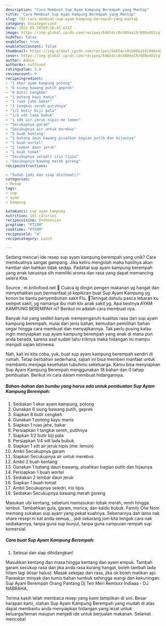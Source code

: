 ```yaml
---
description: "Cara Membuat Sup Ayam Kampung Berempah yang Mantap"
title: "Cara Membuat Sup Ayam Kampung Berempah yang Mantap"
slug: 782-cara-membuat-sup-ayam-kampung-berempah-yang-mantap
category: Uncategorized
date: 2022-05-20T09:56:43.621Z
image: https://img-global.cpcdn.com/recipes/64654cc0cb80ea19/680x482cq70/sup-ayam-kampung-berempah-foto-resep-utama.jpg
hideToc: false
enableToc: true
enableTocContent: false
thumbnail: https://img-global.cpcdn.com/recipes/64654cc0cb80ea19/680x482cq70/sup-ayam-kampung-berempah-foto-resep-utama.jpg
cover: https://img-global.cpcdn.com/recipes/64654cc0cb80ea19/680x482cq70/sup-ayam-kampung-berempah-foto-resep-utama.jpg
author: Admin
authorAv: notfound
ratingvalue: 3.9
reviewcount: 9
recipeingredient:
- "1 ekor ayam kampung potong"
- "6 siung bawang putih geprek"
- "8 butir cengkeh"
- "1 potong kayu manis"
- "1 ruas jahe bakar"
- "1 tangkai sereh putihnya"
- "1/2 butir biji pala"
- "1/4 sdt lada bubuk"
- "1 sdt air jeruk nipis me lemon"
- "Secukupnya garam"
- "Secukupnya air untuk merebus"
- "2 buah kentang"
- "1 batang daun bawang pisahkan bagian putih dan hijaunya"
- "1 buah wortel"
- "2 lembar daun jeruk"
- "1 buah tomat"
- "Secukupnya seledri iris tipis"
- "Secukupnya bawang merah goreng"
recipeinstructions:

- "Sudah jadi dan siap dinikmati!"
categories:
- Resep
tags:
- sup
- ayam
- kampung

katakunci: sup ayam kampung 
nutrition: 161 calories
recipecuisine: Indonesian
preptime: "PT15M"
cooktime: "PT56M"
recipeyield: "4"
recipecategory: Lunch

---
```





Sedang mencari ide resep sup ayam kampung berempah yang unik? Cara membuatnya sangat gampang. Jika keliru mengolah maka hasilnya akan hambar dan bahkan tidak sedap. Padahal sup ayam kampung berempah yang enak harusnya sih memiliki aroma dan rasa yang dapat memancing selera Kita.





Source : m.briliofood.net 🌿 Cuaca lg dingin pengen makanan yg hangat dan menyehatkan pun bermanfaat jd kepikiran buat Sup Ayam Kampung yg konon bs bantu penyembuhan sakit Flu. 🌹Teringat dahulu pasca lebaran ku sempet sakit, yg namanya ibu mah klo anak sakit yg. Apa bestnya AYAM KAMPUNG BEREMPAH ni? Berikut ini adalah cara membuat nya.

Banyak hal yang sedikit banyak mempengaruhi kualitas rasa dari sup ayam kampung berempah, mulai dari jenis bahan, kemudian pemilihan bahan segar hingga cara membuat dan menyajikannya. Tak perlu pusing kalau ingin menyiapkan sup ayam kampung berempah yang enak di mana pun anda berada, karena asal sudah tahu triknya maka hidangan ini mampu menjadi sajian istimewa.






Nah, kali ini kita coba, yuk, buat sup ayam kampung berempah sendiri di rumah. Tetap berbahan sederhana, sajian ini bisa memberi manfaat untuk membantu menjaga kesehatan tubuhmu sekeluarga. Kamu bisa menyiapkan Sup Ayam Kampung Berempah menggunakan 18 bahan dan 0 tahap pembuatan. Berikut ini cara dalam membuat hidangannya.

<!--inarticleads1-->

##### Bahan-bahan dan bumbu yang harus ada untuk pembuatan Sup Ayam Kampung Berempah:

1. Sediakan 1 ekor ayam kampung, potong
1. Gunakan 6 siung bawang putih, geprek
1. Siapkan 8 butir cengkeh
1. Gunakan 1 potong kayu manis
1. Siapkan 1 ruas jahe, bakar
1. Persiapkan 1 tangkai sereh, putihnya
1. Siapkan 1/2 butir biji pala
1. Persiapkan 1/4 sdt lada bubuk
1. Siapkan 1 sdt air jeruk nipis (me: lemon)
1. Ambil Secukupnya garam
1. Siapkan Secukupnya air untuk merebus
1. Ambil 2 buah kentang
1. Gunakan 1 batang daun bawang, pisahkan bagian putih dan hijaunya
1. Persiapkan 1 buah wortel
1. Sediakan 2 lembar daun jeruk
1. Siapkan 1 buah tomat
1. Ambil Secukupnya seledri, iris tipis
1. Sediakan Secukupnya bawang merah goreng


Masukan ubi kentang, sebelum memasukan lobak merah, renih hingga lembut. Tambahkan gula, garam, merica, dan kaldu bubuk. Family Che Nom memang sukakan sup ayam yang pekat kuahnya. Sebenarnya dah lama nak share resepi ni kat anda semua, , jadi sekarang jom kita tengok cara nak sediakannya, tanpa guna sup bunjut, tanpa guna campuran rempah sup komersial. 

<!--inarticleads2-->

##### Cara buat Sup Ayam Kampung Berempah:


1. Selesai dan siap dihidangkan!

Masukkan kentang dan masa hingga kentang dan ayam empuk. Tambah garam secukup rasa dan jika anda rasa kurang hangat, boleh tambah lada hitam lagi (kisar halus). Masak sekejap dan rasa, jika ok boleh matikan api. Panaskan minyak dan tumis bahan tumbuk sehingga wangi dan kekuningan. Sup Ayam Berempah Orang Pantang Dj Teri Meri Remixxx Indiaaa - DJ NABRAHA. 

Terima kasih telah membaca resep yang kami tampilkan di sini. Besar harapan kami, olahan Sup Ayam Kampung Berempah yang mudah di atas dapat membantu anda menyiapkan hidangan yang lezat untuk keluarga/teman maupun menjadi ide untuk berjualan makanan. Selamat mencoba!
